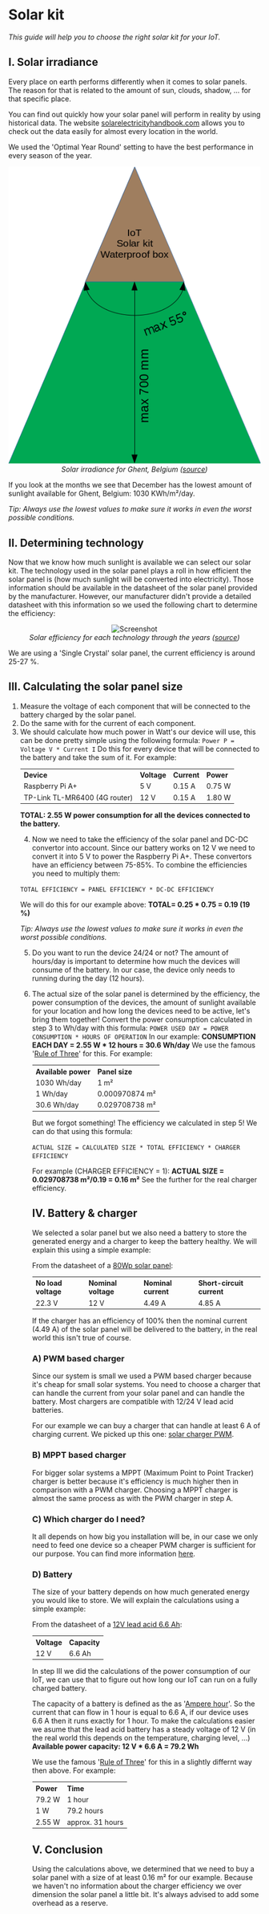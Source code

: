 # Solar kit
*This guide will help you to choose the right solar kit for your IoT.*

## I. Solar irradiance
Every place on earth performs differently when it comes to solar panels.
The reason for that is related to the amount of sun, clouds, shadow, ... for that specific place.

You can find out quickly how your solar panel will perform in reality by using historical data.
The website [solarelectricityhandbook.com](http://solarelectricityhandbook.com/solar-irradiance.html) allows you to check out the data easily for almost every location in the world.

We used the 'Optimal Year Round' setting to have the best performance in every season of the year.

<p align="center">
  <img src="images/solarIrradiance.png" alt="Screenshot">
  <br>
  <i>Solar irradiance for Ghent, Belgium (<a href="http://solarelectricityhandbook.com/solar-irradiance.html" target="_blank">source</a>)</i>
</p>

If you look at the months we see that December has the lowest amount of sunlight available for Ghent, Belgium: 1030 KWh/m²/day.

<i>Tip: Always use the lowest values to make sure it works in even the worst possible conditions.</i>

## II. Determining technology
Now that we know how much sunlight is available we can select our solar kit.
The technology used in the solar panel plays a roll in how efficient the solar panel is (how much sunlight will be converted into electricity). Those information should be available in the datasheet of the solar panel provided by the manufacturer. However, our manufacturer didn't provide a detailed datasheet with this information so we used the following chart to determine the efficiency:

<p align="center">
  <img src="https://upload.wikimedia.org/wikipedia/commons/3/3d/PVeff%28rev170414%29.jpg" alt="Screenshot">
  <br>
  <i>Solar efficiency for each technology through the years (<a href="https://en.wikipedia.org/wiki/Solar_cell_efficiency" target="_blank">source</a>)</i>
</p>

We are using a 'Single Crystal' solar panel, the current efficiency is around 25-27 %.

## III. Calculating the solar panel size
1. Measure the voltage of each component that will be connected to the battery charged by the solar panel.
2. Do the same with for the current of each component.
3. We should calculate how much power in Watt's our device will use, this can be done pretty simple using the following formula: ```Power P = Voltage V * Current I``` Do this for every device that will be connected to the battery and take the sum of it. For example: <table style="width:100%">
	<tr>
    	<th>Device</th>
    	<th>Voltage</th>
    	<th>Current</th>
		<th>Power</th>
	</tr>
	<tr>
    	<td>Raspberry Pi A+</td>
    	<td>5 V</td>
    	<td>0.15 A</td>
		<td>0.75 W</td>
	</tr>
	<tr>
		<td>TP-Link TL-MR6400 (4G router)</td>
		<td>12 V</td>
		<td>0.15 A</td>
		<td>1.80 W</td>
	</tr>
</table>

<b>TOTAL: 2.55 W power consumption for all the devices connected to the battery.</b>

4. Now we need to take the efficiency of the solar panel and DC-DC convertor into account. Since our battery works on 12 V we need to convert it into 5 V to power the Raspberry Pi A+. These convertors have an efficiency between 75-85%. To combine the efficiencies you need to multiply them:

```TOTAL EFFICIENCY = PANEL EFFICIENCY * DC-DC EFFICIENCY```


We will do this for our example above: <b>TOTAL= 0.25 * 0.75 = 0.19 (19 %)</b>

<i>Tip: Always use the lowest values to make sure it works in even the worst possible conditions.</i>

5. Do you want to run the device 24/24 or not? The amount of hours/day is important to determine how much the devices will consume of the battery. In our case, the device only needs to running during the day (12 hours).

6. The actual size of the solar panel is determined by the efficiency, the power consumption of the devices, the amount of sunlight available for your location and how long the devices need to be active, let's bring them together!
Convert the power consumption calculated in step 3 to Wh/day with this formula:
```POWER USED DAY = POWER CONSUMPTION * HOURS OF OPERATION```
In our example: <b>CONSUMPTION EACH DAY = 2.55 W * 12 hours = 30.6 Wh/day</b> We use the famous '[Rule of Three](https://en.wikipedia.org/wiki/Cross-multiplication#Rule_of_Three)' for this. For example: <table style="width:100%">
	<tr>
		<th>Available power</th>
		<th>Panel size</th>
	</tr>
	<tr>
		<td>1030 Wh/day</td>
		<td>1 m²</td>
	</tr>
	<tr>
		<td>1 Wh/day</td>
		<td>0.000970874 m²</td>
	</tr>
	<tr>
		<td>30.6 Wh/day</td>
		<td>0.029708738 m²</td>
	</tr>
</table>
But we forgot something! The efficiency we calculated in step 5! We can do that using this formula:

```ACTUAL SIZE = CALCULATED SIZE * TOTAL EFFICIENCY * CHARGER EFFICIENCY```


For example (CHARGER EFFICIENCY = 1): <b>ACTUAL SIZE = 0.029708738 m²/0.19 = 0.16 m²</b>
See the further for the real charger efficiency.

## IV. Battery & charger
We selected a solar panel but we also need a battery to store the generated energy and a charger to keep the battery healthy.
We will explain this using a simple example:

From the datasheet of a [80Wp solar panel](http://www.conrad.be/ce/nl/product/1485914/):

<table style="width:100%">
	<tr>
		<th>No load voltage</th>
		<th>Nominal voltage</th>
		<th>Nominal current</th>
		<th>Short-circuit current</th>
	</tr>
	<tr>
		<td>22.3 V</td>
		<td>12 V</td>
		<td>4.49 A</td>
		<td>4.85 A</td>
	</tr>
</table>

If the charger has an efficiency of 100% then the nominal current (4.49 A) of the solar panel will be delivered to the battery, in the real world this isn't true of course.

### A) PWM based charger

Since our system is small we used a PWM based charger because it's cheap for small solar systems.
You need to choose a charger that can handle the current from your solar panel and can handle the battery. Most chargers are compatible with 12/24 V lead acid batteries.

For our example we can buy a charger that can handle at least 6 A of charging current. We picked up this one: [solar charger PWM](http://www.conrad.be/ce/nl/product/110864/IVT-200001-Solar-laadregelaar-12-V-24-V-8-A?ref=list).

### B) MPPT  based charger

For bigger solar systems a MPPT (Maximum Point to Point Tracker) charger is better because it's efficiency is much higher then in comparison with a PWM charger.
Choosing a MPPT charger is almost the same process as with the PWM charger in step A.

### C) Which charger do I need?
It all depends on how big you installation will be, in our case we only need to feed one device so a cheaper PWM charger is sufficient for our purpose.
You can find more information [here](http://offgridham.com/2015/12/solar-charge-controller/).

### D) Battery
The size of your battery depends on how much generated energy you would like to store.
We will explain the calculations using a simple example:

From the datasheet of a [12V lead acid 6.6 Ah](http://www.conrad.be/ce/nl/product/110752/):

<table style="width:100%">
	<tr>
		<th>Voltage</th>
		<th>Capacity</th>
	</tr>
	<tr>
		<td>12 V</td>
		<td>6.6 Ah</td>
	</tr>
</table>

In step III we did the calculations of the power consumption of our IoT, we can use that to figure out how long our IoT can run on a fully charged battery.

The capacity of a battery is defined as the as '[Ampere hour](https://en.wikipedia.org/wiki/Ampere_hour)'. So the current that can flow in 1 hour is equal to 6.6 A, if our device uses 6.6 A then it runs exactly for 1 hour.
To make the calculations easier we asume that the lead acid battery has a steady voltage of 12 V (in the real world this depends on the temperature, charging level, ...)
<b>Available power capacity: 12 V * 6.6 A = 79.2 Wh</b>

We use the famous '[Rule of Three](https://en.wikipedia.org/wiki/Cross-multiplication#Rule_of_Three)' for this in a slightly differnt way then above. For example: <table style="width:100%">
   <tr>
	   <th>Power</th>
	   <th>Time</th>
   </tr>
   <tr>
	   <td>79.2 W</td>
	   <td>1 hour</td>
   </tr>
   <tr>
	   <td>1 W</td>
	   <td>79.2 hours</td>
   </tr>
   <tr>
	   <td>2.55 W</td>
	   <td>approx. 31 hours</td>
   </tr>
</table>

## V. Conclusion
Using the calculations above, we determined that we need to buy a solar panel with a size of at least 0.16 m² for our example. Because we haven't no information about the charger efficiency we over dimension the solar panel a little bit. It's always advised to add some overhead as a reserve.
